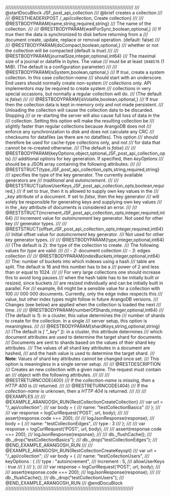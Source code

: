 ////////////////////////////////////////////////////////////////////////////////
/// @startDocuBlock JSF_post_api_collection
/// @brief creates a collection
///
/// @RESTHEADER{POST /_api/collection, Create collection}
///
/// @RESTBODYPARAM{name,string,required,string}
/// The name of the collection.
///
/// @RESTBODYPARAM{waitForSync,boolean,optional,}
/// If *true* then the data is synchronized to disk before returning from a
/// document create, update, replace or removal operation. (default: false)
///
/// @RESTBODYPARAM{doCompact,boolean,optional,}
/// whether or not the collection will be compacted (default is *true*)
///
/// @RESTBODYPARAM{journalSize,integer,optional,int64}
/// The maximal size of a journal or datafile in bytes. The value 
/// must be at least `1048576` (1 MiB). (The default is a configuration parameter)
///
/// @RESTBODYPARAM{isSystem,boolean,optional,}
/// If *true*, create a  system collection. In this case *collection-name*
/// should start with an underscore. End users should normally create non-system
/// collections only. API implementors may be required to create system
/// collections in very special occasions, but normally a regular collection will do.
/// (The default is *false*)
///
/// @RESTBODYPARAM{isVolatile,boolean,optional,}
/// If *true* then the collection data is kept in-memory only and not made persistent.
/// Unloading the collection will cause the collection data to be discarded. Stopping
/// or re-starting the server will also cause full loss of data in the
/// collection. Setting this option will make the resulting collection be
/// slightly faster than regular collections because ArangoDB does not
/// enforce any synchronization to disk and does not calculate any CRC
/// checksums for datafiles (as there are no datafiles). This option 
/// should therefore be used for cache-type collections only, and not 
/// for data that cannot be re-created otherwise.
/// (The default is *false*)
///
/// @RESTBODYPARAM{keyOptions,object,optional,JSF_post_api_collection_opts}
/// additional options for key generation. If specified, then *keyOptions*
/// should be a JSON array containing the following attributes:
///
/// @RESTSTRUCT{type,JSF_post_api_collection_opts,string,required,string}
/// specifies the type of the key generator. The currently available generators are
/// *traditional* and *autoincrement*.
///
/// @RESTSTRUCT{allowUserKeys,JSF_post_api_collection_opts,boolean,required,}
/// if set to *true*, then it is allowed to supply own key values in the
/// *_key* attribute of a document. If set to *false*, then the key generator
/// will solely be responsible for generating keys and supplying own key values
/// in the *_key* attribute of documents is considered an error.
///
/// @RESTSTRUCT{increment,JSF_post_api_collection_opts,integer,required,int64}
/// increment value for *autoincrement* key generator. Not used for other key
/// generator types.
///
/// @RESTSTRUCT{offset,JSF_post_api_collection_opts,integer,required,int64}
/// Initial offset value for *autoincrement* key generator.
/// Not used for other key generator types.
///
/// @RESTBODYPARAM{type,integer,optional,int64}
/// (The default is *2*): the type of the collection to create.
/// The following values for *type* are valid:
///
/// - *2*: document collection
/// - *3*: edges collection
///
/// @RESTBODYPARAM{indexBuckets,integer,optional,int64}
/// The: number of buckets into which indexes using a hash
/// table are split. The default is 16 and this number has to be a
/// power of 2 and less than or equal to 1024. 
/// 
/// For very large collections one should increase this to avoid long pauses 
/// when the hash table has to be initially built or resized, since buckets 
/// are resized individually and can be initially built in parallel. For 
/// example, 64 might be a sensible value for a collection with 100
/// 000 000 documents. Currently, only the edge index respects this
/// value, but other index types might follow in future ArangoDB versions. 
/// Changes (see below) are applied when the collection is loaded the next 
/// time.
///
/// @RESTBODYPARAM{numberOfShards,integer,optional,int64}
/// (The default is *1*): in a cluster, this value determines the
/// number of shards to create for the collection. In a single
/// server setup, this option is meaningless.
///
/// @RESTBODYPARAM{shardKeys,string,optional,string}
/// (The default is *[ "_key" ]*): in a cluster, this attribute determines
/// which document attributes are used to determine the target shard for documents.
/// Documents are sent to shards based on the values of their shard key attributes.
/// The values of all shard key attributes in a document are hashed,
/// and the hash value is used to determine the target shard.
/// **Note**: Values of shard key attributes cannot be changed once set.
///   This option is meaningless in a single server setup.
///
/// @RESTDESCRIPTION
/// Creates an new collection with a given name. The request must contain an
/// object with the following attributes.
///
///
/// @RESTRETURNCODE{400}
/// If the *collection-name* is missing, then a *HTTP 400* is
/// returned.
///
/// @RESTRETURNCODE{404}
/// If the *collection-name* is unknown, then a *HTTP 404* is returned.
///
///
/// @EXAMPLES
///
/// @EXAMPLE_ARANGOSH_RUN{RestCollectionCreateCollection}
///     var url = "/_api/collection";
///     var body = {
///       name: "testCollectionBasics"
///     };
///
///     var response = logCurlRequest('POST', url, body);
///
///     assert(response.code === 200);
///
///     logJsonResponse(response);
///     body = {
///       name: "testCollectionEdges",
///       type : 3
///     };
///
///     var response = logCurlRequest('POST', url, body);
///
///     assert(response.code === 200);
///     logJsonResponse(response);
///
///     db._flushCache();
///     db._drop("testCollectionBasics");
///     db._drop("testCollectionEdges");
/// @END_EXAMPLE_ARANGOSH_RUN
///
/// @EXAMPLE_ARANGOSH_RUN{RestCollectionCreateKeyopt}
///     var url = "/_api/collection";
///     var body = {
///       name: "testCollectionUsers",
///       keyOptions : {
///         type : "autoincrement",
///         increment : 5,
///         allowUserKeys : true
///       }
///     };
///
///     var response = logCurlRequest('POST', url, body);
///
///     assert(response.code === 200);
///     logJsonResponse(response);
///
///     db._flushCache();
///     db._drop("testCollectionUsers");
/// @END_EXAMPLE_ARANGOSH_RUN
/// @endDocuBlock
////////////////////////////////////////////////////////////////////////////////